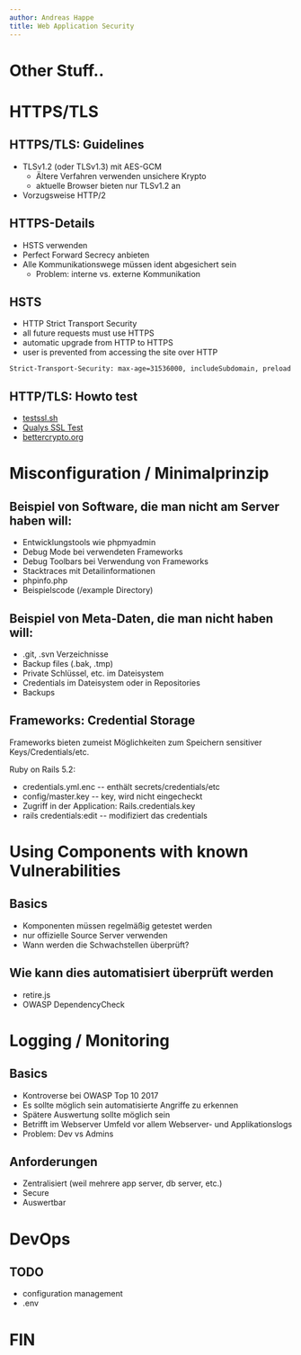 ```yaml
---
author: Andreas Happe
title: Web Application Security
--- 
```


# Other Stuff..

# HTTPS/TLS

## HTTPS/TLS: Guidelines

* TLSv1.2 (oder TLSv1.3) mit AES-GCM
  * Ältere Verfahren verwenden unsichere Krypto
  * aktuelle Browser bieten nur TLSv1.2 an
* Vorzugsweise HTTP/2

## HTTPS-Details

* HSTS verwenden
* Perfect Forward Secrecy anbieten
* Alle Kommunikationswege müssen ident abgesichert sein
  * Problem: interne vs. externe Kommunikation

## HSTS

* HTTP Strict Transport Security
* all future requests must use HTTPS
* automatic upgrade from HTTP to HTTPS
* user is prevented from accessing the site over HTTP

```
Strict-Transport-Security: max-age=31536000, includeSubdomain, preload
```

## HTTP/TLS: Howto test

* [testssl.sh](https://testssl.sh/)
* [Qualys SSL Test](https://www.ssllabs.com/ssltest/)
* [bettercrypto.org](https://bettercrypto.org/)

# Misconfiguration / Minimalprinzip

## Beispiel von Software, die man nicht am Server haben will:

* Entwicklungstools wie phpmyadmin
* Debug Mode bei verwendeten Frameworks
* Debug Toolbars bei Verwendung von Frameworks
* Stacktraces mit Detailinformationen
* phpinfo.php
* Beispielscode (/example Directory)

## Beispiel von Meta-Daten, die man nicht haben will:

* .git, .svn Verzeichnisse
* Backup files (.bak, .tmp)
* Private Schlüssel, etc. im Dateisystem
* Credentials im Dateisystem oder in Repositories
* Backups

## Frameworks: Credential Storage

Frameworks bieten zumeist Möglichkeiten zum Speichern sensitiver Keys/Credentials/etc.

Ruby on Rails 5.2:

* credentials.yml.enc -- enthält secrets/credentials/etc
* config/master.key -- key, wird nicht eingecheckt
* Zugriff in der Application: Rails.credentials.key
* rails credentials:edit -- modifiziert das credentials

# Using Components with known Vulnerabilities

## Basics

* Komponenten müssen regelmäßig getestet werden
* nur offizielle Source Server verwenden
* Wann werden die Schwachstellen überprüft?

## Wie kann dies automatisiert überprüft werden

* retire.js
* OWASP DependencyCheck

# Logging / Monitoring

## Basics

* Kontroverse bei OWASP Top 10 2017
* Es sollte möglich sein automatisierte Angriffe zu erkennen
* Spätere Auswertung sollte möglich sein
* Betrifft im Webserver Umfeld vor allem Webserver- und Applikationslogs
* Problem: Dev vs Admins

##  Anforderungen

* Zentralisiert (weil mehrere app server, db server, etc.)
* Secure
* Auswertbar

# DevOps

## TODO

- configuration management
- .env

# FIN
